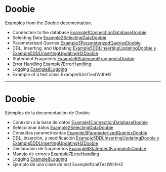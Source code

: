 # Doobie

Examples from the Doobie documentation.

+ Connection to the database [Example1ConnectionDatabaseDoobie](https://tpolecat.github.io/doobie/docs/03-Connecting.html)
+ Selecting Data [Example2SelectingDataDoobie](https://tpolecat.github.io/doobie/docs/04-Selecting.html)
+ Parameterized Queries [Example3ParameterizedQueriesDoobie](https://tpolecat.github.io/doobie/docs/05-Parameterized.html)
+ DDL, Inserting, and Updating [Example5DDLInsertingUpdatingDoobie y Example5DDLInsertingUpdatingH2Doobie](https://tpolecat.github.io/doobie/docs/07-Updating.html)
+ Statement Fragments [Example6StatementFragmentsDoobie](https://tpolecat.github.io/doobie/docs/08-Fragments.html)
+ Error Handling [Example7ErrorHandling](https://tpolecat.github.io/doobie/docs/09-Error-Handling.html)
+ Logging [Example8Logging](https://tpolecat.github.io/doobie/docs/10-Logging.html)
+ Example of a test class Example1UnitTestWithH2

---

# Doobie

Ejemplos de la documentación de Doobie.

+ Conexión a la base de datos [Example1ConnectionDatabaseDoobie](https://tpolecat.github.io/doobie/docs/03-Connecting.html)
+ Seleccionar datos [Example2SelectingDataDoobie](https://tpolecat.github.io/doobie/docs/04-Selecting.html)
+ Consultas parametrizadas [Example3ParameterizedQueriesDoobie](https://tpolecat.github.io/doobie/docs/05-Parameterized.html)
+ DDL, inserción, y modificación [Example5DDLInsertingUpdatingDoobie y Example5DDLInsertingUpdatingH2Doobie](https://tpolecat.github.io/doobie/docs/07-Updating.html)
+ Declaración de fragmentos [Example6StatementFragmentsDoobie](https://tpolecat.github.io/doobie/docs/08-Fragments.html)
+ Manejo de errores [Example7ErrorHandling](https://tpolecat.github.io/doobie/docs/09-Error-Handling.html)
+ Logging [Example8Logging](https://tpolecat.github.io/doobie/docs/10-Logging.html)
+ Ejemplo de una clase de test Example1UnitTestWithH2
